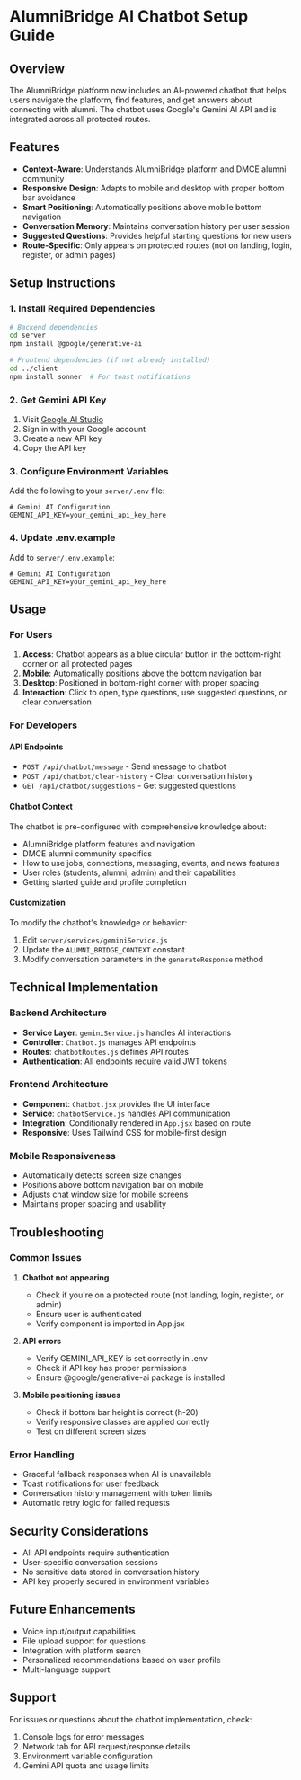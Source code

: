 # AlumniBridge AI Chatbot Setup Guide

## Overview
The AlumniBridge platform now includes an AI-powered chatbot that helps users navigate the platform, find features, and get answers about connecting with alumni. The chatbot uses Google's Gemini AI API and is integrated across all protected routes.

## Features
- **Context-Aware**: Understands AlumniBridge platform and DMCE alumni community
- **Responsive Design**: Adapts to mobile and desktop with proper bottom bar avoidance
- **Smart Positioning**: Automatically positions above mobile bottom navigation
- **Conversation Memory**: Maintains conversation history per user session
- **Suggested Questions**: Provides helpful starting questions for new users
- **Route-Specific**: Only appears on protected routes (not on landing, login, register, or admin pages)

## Setup Instructions

### 1. Install Required Dependencies

```bash
# Backend dependencies
cd server
npm install @google/generative-ai

# Frontend dependencies (if not already installed)
cd ../client
npm install sonner  # For toast notifications
```

### 2. Get Gemini API Key

1. Visit [Google AI Studio](https://makersuite.google.com/app/apikey)
2. Sign in with your Google account
3. Create a new API key
4. Copy the API key

### 3. Configure Environment Variables

Add the following to your `server/.env` file:

```env
# Gemini AI Configuration
GEMINI_API_KEY=your_gemini_api_key_here
```

### 4. Update .env.example

Add to `server/.env.example`:

```env
# Gemini AI Configuration
GEMINI_API_KEY=your_gemini_api_key_here
```

## Usage

### For Users
1. **Access**: Chatbot appears as a blue circular button in the bottom-right corner on all protected pages
2. **Mobile**: Automatically positions above the bottom navigation bar
3. **Desktop**: Positioned in bottom-right corner with proper spacing
4. **Interaction**: Click to open, type questions, use suggested questions, or clear conversation

### For Developers

#### API Endpoints
- `POST /api/chatbot/message` - Send message to chatbot
- `POST /api/chatbot/clear-history` - Clear conversation history
- `GET /api/chatbot/suggestions` - Get suggested questions

#### Chatbot Context
The chatbot is pre-configured with comprehensive knowledge about:
- AlumniBridge platform features and navigation
- DMCE alumni community specifics
- How to use jobs, connections, messaging, events, and news features
- User roles (students, alumni, admin) and their capabilities
- Getting started guide and profile completion

#### Customization
To modify the chatbot's knowledge or behavior:
1. Edit `server/services/geminiService.js`
2. Update the `ALUMNI_BRIDGE_CONTEXT` constant
3. Modify conversation parameters in the `generateResponse` method

## Technical Implementation

### Backend Architecture
- **Service Layer**: `geminiService.js` handles AI interactions
- **Controller**: `Chatbot.js` manages API endpoints
- **Routes**: `chatbotRoutes.js` defines API routes
- **Authentication**: All endpoints require valid JWT tokens

### Frontend Architecture
- **Component**: `Chatbot.jsx` provides the UI interface
- **Service**: `chatbotService.js` handles API communication
- **Integration**: Conditionally rendered in `App.jsx` based on route
- **Responsive**: Uses Tailwind CSS for mobile-first design

### Mobile Responsiveness
- Automatically detects screen size changes
- Positions above bottom navigation bar on mobile
- Adjusts chat window size for mobile screens
- Maintains proper spacing and usability

## Troubleshooting

### Common Issues

1. **Chatbot not appearing**
   - Check if you're on a protected route (not landing, login, register, or admin)
   - Ensure user is authenticated
   - Verify component is imported in App.jsx

2. **API errors**
   - Verify GEMINI_API_KEY is set correctly in .env
   - Check if API key has proper permissions
   - Ensure @google/generative-ai package is installed

3. **Mobile positioning issues**
   - Check if bottom bar height is correct (h-20)
   - Verify responsive classes are applied correctly
   - Test on different screen sizes

### Error Handling
- Graceful fallback responses when AI is unavailable
- Toast notifications for user feedback
- Conversation history management with token limits
- Automatic retry logic for failed requests

## Security Considerations
- All API endpoints require authentication
- User-specific conversation sessions
- No sensitive data stored in conversation history
- API key properly secured in environment variables

## Future Enhancements
- Voice input/output capabilities
- File upload support for questions
- Integration with platform search
- Personalized recommendations based on user profile
- Multi-language support

## Support
For issues or questions about the chatbot implementation, check:
1. Console logs for error messages
2. Network tab for API request/response details
3. Environment variable configuration
4. Gemini API quota and usage limits
